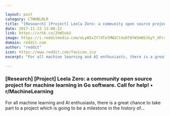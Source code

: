 ```yaml
---

layout: post
category: C7WHBLNLR
title: "[Research] [Project] Leela Zero: a community open source project for machine learning in Go software. Call for help! • r/MachineLearning"
date: 2017-11-23 13:08:22
link: https://vrhk.co/2hWSokU
image: https://i.redditmedia.com/eLyW5xZY74TalMW2CtXoDf8YW3mN5JhyY_XFrsnd9ug.jpg?w=320&s=6b82c650567da8c313d04727d17f09ad
domain: reddit.com
author: "reddit"
icon: https://www.reddit.com/favicon.ico
excerpt: "For all machine learning and AI enthusiasts, there is a great chance to take part to a project which is going to be a milestone in the history of..."

---
```


### [Research] [Project] Leela Zero: a community open source project for machine learning in Go software. Call for help! • r/MachineLearning

For all machine learning and AI enthusiasts, there is a great chance to take part to a project which is going to be a milestone in the history of...